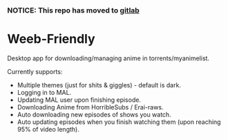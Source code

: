 ### NOTICE: This repo has moved to [gitlab](https://gitlab.com/guydht/Weeb-Friendly)
# Weeb-Friendly
Desktop app for downloading/managing anime in torrents/myanimelist.

Currently supports:
* Multiple themes (just for shits & giggles) - default is dark.
* Logging in to MAL.
* Updating MAL user upon finishing episode.
* Downloading Anime from HorribleSubs / Erai-raws.
* Auto downloading new episodes of shows you watch.
* Auto updating episodes when you finish watching them (upon reaching 95% of video length).
